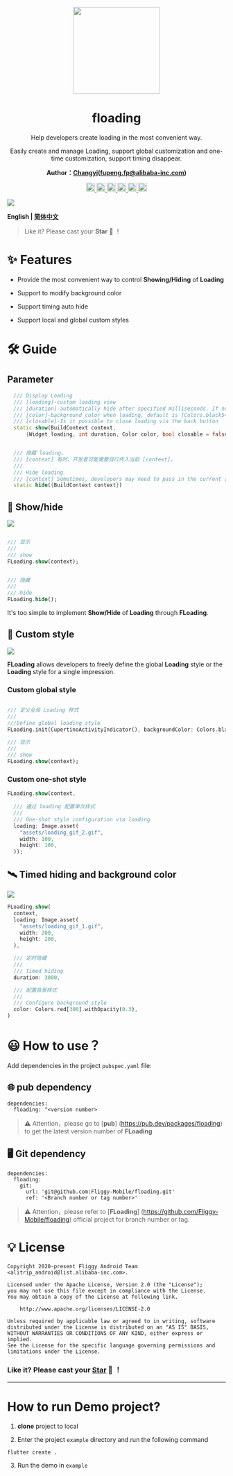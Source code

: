<p align="center">
  <a href="https://github.com/Fliggy-Mobile">
    <img width="200" src="https://gw.alicdn.com/tfs/TB1a288sxD1gK0jSZFKXXcJrVXa-360-360.png">
  </a>
</p>

<h1 align="center">floading</h1>


<div align="center">

<p>Help developers create loading in the most convenient way.</p>

<p>Easily create and manage Loading, support global customization and one-time customization, support timing disappear.</p>

<p><strong>Author：<a href="">Changyi</a>(<a href="fupeng.fp@alibaba-inc.com">fupeng.fp@alibaba-inc.com</a>)</strong></p>

<p>

<a href="https://pub.dev/packages/floading#-readme-tab-">
    <img height="20" src="https://img.shields.io/badge/Version-2.0.0-important.svg">
</a>


<a href="https://github.com/Fliggy-Mobile/floading">
    <img height="20" src="https://img.shields.io/badge/Build-passing-brightgreen.svg">
</a>


<a href="https://github.com/Fliggy-Mobile">
    <img height="20" src="https://img.shields.io/badge/Team-FAT-ffc900.svg">
</a>

<a href="https://www.dartcn.com/">
    <img height="20" src="https://img.shields.io/badge/Language-Dart-blue.svg">
</a>

<a href="https://pub.dev/documentation/floading/latest/floading/floading-library.html">
    <img height="20" src="https://img.shields.io/badge/API-done-yellowgreen.svg">
</a>

<a href="http://www.apache.org/licenses/LICENSE-2.0.txt">
   <img height="20" src="https://img.shields.io/badge/License-Apache--2.0-blueviolet.svg">
</a>

<p>
<p>

</div>

![](https://gw.alicdn.com/tfs/TB1XHHyf8Bh1e4jSZFhXXcC9VXa-1462-552.png)

**English | [简体中文](https://github.com/Fliggy-Mobile/floading/blob/master/README_CN.md)**

> Like it? Please cast your **Star**  🥰 ！

# ✨ Features

- Provide the most convenient way to control **Showing/Hiding** of **Loading**

- Support to modify background color

- Support timing auto hide

- Support local and global custom styles

# 🛠 Guide

## Parameter

```dart
  /// Display Loading
  /// [loading]-custom loading view
  /// [duration]-automatically hide after specified milliseconds. If null, do not hide automatically
  /// [color]-background color when loading, default is [Colors.black54]
  /// [closable]-Is it possible to close loading via the back button
  static show(BuildContext context,
      {Widget loading, int duration, Color color, bool closable = false})


  /// 隐藏 loading。
  /// [context] 有时，开发者可能需要自行传入当前 [context]。
  ///
  /// Hide loading
  /// [context] Sometimes, developers may need to pass in the current [context] by themselves.
  static hide({BuildContext context})
```

## 🌈 Show/hide

![](https://gw.alicdn.com/tfs/TB1PN_dbwgP7K4jSZFqXXamhVXa-720-449.gif)

```dart

/// 显示
///
/// show 
FLoading.show(context);


/// 隐藏
///
/// hide 
FLoading.hide();
```

It's too simple to implement **Show/Hide** of **Loading** through **FLoading**.

## 💎 Custom style

![](https://gw.alicdn.com/tfs/TB1cZHVpcKfxu4jSZPfXXb3dXXa-750-468.gif)

**FLoading** allows developers to freely define the global **Loading** style or the **Loading**
style for a single impression.

### Custom global style

```dart

/// 定义全局 Loading 样式
///
///Define global loading style
FLoading.init(CupertinoActivityIndicator(), backgroundColor: Colors.black38);

/// 显示
///
/// show
FLoading.show(context);
```

### Custom one-shot style

```dart
FLoading.show(context,
  
  /// 通过 loading 配置单次样式
  ///
  /// One-shot style configuration via loading
  loading: Image.asset(
    "assets/loading_gif_2.gif",
    width: 100,
    height: 100,
  ));
```

## 🛰 Timed hiding and background color

![](https://gw.alicdn.com/tfs/TB1LAuKaOpE_u4jSZKbXXbCUVXa-750-468.gif)

```dart
FLoading.show(
  context,
  loading: Image.asset(
    "assets/loading_gif_1.gif",
    width: 200,
    height: 200,
  ),

  /// 定时隐藏
  ///
  /// Timed hiding
  duration: 3000,

  /// 配置背景样式
  ///
  /// Configure background style
  color: Colors.red[300].withOpacity(0.3),
)
```

# 😃 How to use？

Add dependencies in the project `pubspec.yaml` file:

## 🌐 pub dependency

```
dependencies:
  floading: ^<version number>
```

> ⚠️ Attention，please go to [**pub**] (https://pub.dev/packages/floading) to get the latest version number of **FLoading**

## 🖥 Git dependency

```
dependencies:
  floading:
    git:
      url: 'git@github.com:Fliggy-Mobile/floading.git'
      ref: '<Branch number or tag number>'
```

> ⚠️ Attention，please refer to [**FLoading**] (https://github.com/Fliggy-Mobile/floading) official project for branch number or tag.

# 💡 License

```
Copyright 2020-present Fliggy Android Team <alitrip_android@list.alibaba-inc.com>.

Licensed under the Apache License, Version 2.0 (the "License");
you may not use this file except in compliance with the License.
You may obtain a copy of the License at following link.

    http://www.apache.org/licenses/LICENSE-2.0

Unless required by applicable law or agreed to in writing, software
distributed under the License is distributed on an "AS IS" BASIS,
WITHOUT WARRANTIES OR CONDITIONS OF ANY KIND, either express or implied.
See the License for the specific language governing permissions and
limitations under the License.

```

### Like it? Please cast your [**Star**](https://github.com/Fliggy-Mobile/floading) 🥰 ！

---

# How to run Demo project?

1. **clone** project to local

2. Enter the project `example` directory and run the following command

```
flutter create .
```

3. Run the demo in `example`



